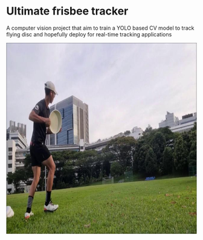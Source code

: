 # Ultimate frisbee tracker

A computer vision project that aim to train a YOLO based CV model to track flying disc and hopefully deploy for real-time tracking applications

![Tracking Visualisation](assets/demo.jpg)